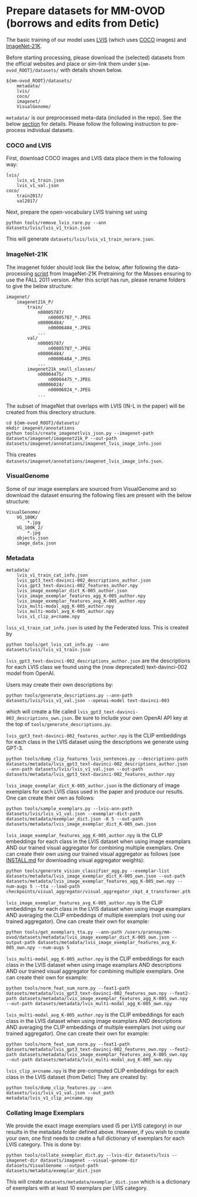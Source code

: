 # Prepare datasets for MM-OVOD (borrows and edits from Detic)

The basic training of our model uses [LVIS](https://www.lvisdataset.org/) (which uses [COCO](https://cocodataset.org/) images) and [ImageNet-21K](https://www.image-net.org/download.php). 
<!-- Optionally, we use [Objects365](https://www.objects365.org/) and [OpenImages (Challenge 2019 version)](https://storage.googleapis.com/openimages/web/challenge2019.html) for cross-dataset evaluation.  -->
Before starting processing, please download the (selected) datasets from the official websites and place or sim-link them under `${mm-ovod_ROOT}/datasets/` with details shown below.

```
${mm-ovod_ROOT}/datasets/
    metadata/
    lvis/
    coco/
    imagenet/
    VisualGenome/
```
`metadata/` is our preprocessed meta-data (included in the repo). See the below [section](#Metadata) for details.
Please follow the following instruction to pre-process individual datasets.

### COCO and LVIS

First, download COCO images and LVIS data place them in the following way:

```
lvis/
    lvis_v1_train.json
    lvis_v1_val.json
coco/
    train2017/
    val2017/
```

Next, prepare the open-vocabulary LVIS training set using 

```
python tools/remove_lvis_rare.py --ann datasets/lvis/lvis_v1_train.json
```

This will generate `datasets/lvis/lvis_v1_train_norare.json`.

### ImageNet-21K

The imagenet folder should look like the below, after following the data-processing
[script](https://github.com/Alibaba-MIIL/ImageNet21K/blob/main/dataset_preprocessing/processing_script.sh) from ImageNet-21K Pretraining for the Masses ensuring to use the FALL 2011 version.
After this script has run, please rename folders to give the below structure:
```
imagenet/
    imagenet21k_P/
        train/
            n00005787/
                n00005787_*.JPEG
            n00006484/
                n00006484_*.JPEG
            ...
        val/
            n00005787/
                n00005787_*.JPEG
            n00006484/
                n00006484_*.JPEG
            ...
        imagenet21k_small_classes/
            n00004475/
                n00004475_*.JPEG
            n00006024/
                n00006024_*.JPEG
            ...
```

The subset of ImageNet that overlaps with LVIS (IN-L in the paper) will be created from this directory
structure.

~~~
cd ${mm-ovod_ROOT}/datasets/
mkdir imagenet/annotations
python tools/create_imagenetlvis_json.py --imagenet-path datasets/imagenet/imagenet21k_P --out-path datasets/imagenet/annotations/imagenet_lvis_image_info.json
~~~
This creates `datasets/imagenet/annotations/imagenet_lvis_image_info.json`.


### VisualGenome

Some of our image exemplars are sourced from VisualGenome and so download the dataset ensuring the following
files are present with the below structure:
```
VisualGenome/
    VG_100K/
        *.jpg
    VG_100K_2/
        *.jpg
    objects.json
    image_data.json
```

### Metadata

```
metadata/
    lvis_v1_train_cat_info.json
    lvis_gpt3_text-davinci-002_descriptions_author.json
    lvis_gpt3_text-davinci-002_features_author.npy
    lvis_image_exemplar_dict_K-005_author.json
    lvis_image_exemplar_features_agg_K-005_author.npy
    lvis_image_exemplar_features_avg_K-005_author.npy
    lvis_multi-modal_agg_K-005_author.npy
    lvis_multi-modal_avg_K-005_author.npy
    lvis_v1_clip_a+cname.npy
```

`lvis_v1_train_cat_info.json` is used by the Federated loss.
This is created by 
~~~
python tools/get_lvis_cat_info.py --ann datasets/lvis/lvis_v1_train.json
~~~

`lvis_gpt3_text-davinci-002_descriptions_author.json` are the descriptions for each LVIS class
we found using the (now deprecated) text-davinci-002 model from OpenAI.

Users may create their own descriptions by:
~~~
python tools/generate_descriptions.py --ann-path datasets/lvis/lvis_v1_val.json --openai-model text-davinci-003
~~~
which will create a file called `lvis_gpt3_text-davinci-003_descriptions_own.json`.
Be sure to include your own OpenAI API key at the top of `tools/generate_descriptions.py`.

`lvis_gpt3_text-davinci-002_features_author.npy` is the CLIP embeddings for each class in the LVIS
dataset using the descriptions we generate using GPT-3.
~~~
python tools/dump_clip_features_lvis_sentences.py --descriptions-path datasets/metadata/lvis_gpt3_text-davinci-002_descriptions_author.json --ann-path datasets/lvis/lvis_v1_val.json --out-path datasets/metadata/lvis_gpt3_text-davinci-002_features_author.npy
~~~

`lvis_image_exemplar_dict_K-005_author.json` is the dictionary of image exemplars for each LVIS class
used in the paper and produce our results.
One can create their own as follows:
~~~
python tools/sample_exemplars.py --lvis-ann-path datasets/lvis/lvis_v1_val.json --exemplar-dict-path datasets/metadata/exemplar_dict.json -K 5 --out-path datasets/metadata/lvis_image_exemplar_dict_K-005_own.json
~~~

`lvis_image_exemplar_features_agg_K-005_author.npy` is the CLIP embeddings for each class in the LVIS dataset
when using image examplars AND our trained visual aggregator for combining multiple exemplars.
One can create their own using our trained visual aggregator as follows (see [INSTALL.md](../../docs/INSTALL.md) for downloading
visual aggregator weights):
~~~
python tools/generate_vision_classifier_agg.py --exemplar-list datasets/metadata/lvis_image_exemplar_dict_K-005_own.json --out-path datasets/metadata/lvis_image_exemplar_features_agg_K-005_own.npy --num-augs 5 --tta --load-path checkpoints/visual_aggregator/visual_aggregator_ckpt_4_transformer.pth
~~~

`lvis_image_exemplar_features_avg_K-005_author.npy` is the CLIP embeddings for each class in the LVIS dataset
when using image examplars AND averaging the CLIP embeddings of multiple exemplars (not using our trained
aggregator).
One can create their own for example:
~~~
python tools/get_exemplars_tta.py --ann-path /users/prannay/mm-ovod/datasets/metadata/lvis_image_exemplar_dict_K-005_own.json --output-path datasets/metadata/lvis_image_exemplar_features_avg_K-005_own.npy --num-augs 5
~~~

`lvis_multi-modal_agg_K-005_author.npy` is the CLIP embeddings for each class in the LVIS dataset
when using image examplars AND descriptions AND our trained visual aggregator for combining multiple exemplars.
One can create their own for example:
~~~
python tools/norm_feat_sum_norm.py --feat1-path datasets/metadata/lvis_gpt3_text-davinci-002_features_own.npy --feat2-path datasets/metadata/lvis_image_exemplar_features_agg_K-005_own.npy --out-path datasets/metadata/lvis_multi-modal_agg_K-005_own.npy
~~~

`lvis_multi-modal_avg_K-005_author.npy` is the CLIP embeddings for each class in the LVIS dataset
when using image examplars AND descriptions AND averaging the CLIP embeddings of multiple exemplars (not using our trained aggregator).
One can create their own for example:
~~~
python tools/norm_feat_sum_norm.py --feat1-path datasets/metadata/lvis_gpt3_text-davinci-002_features_own.npy --feat2-path datasets/metadata/lvis_image_exemplar_features_avg_K-005_own.npy --out-path datasets/metadata/lvis_multi-modal_avg_K-005_own.npy
~~~

`lvis_clip_a+cname.npy` is the pre-computed CLIP embeddings for each class in the LVIS dataset (from Detic)
They are created by:
~~~
python tools/dump_clip_features.py --ann datasets/lvis/lvis_v1_val.json --out_path metadata/lvis_v1_clip_a+cname.npy
~~~

### Collating Image Exemplars

We provide the exact image exemplars used (5 per LVIS category) in our results in the metadata folder defined
above.
However, if you wish to create your own, one first needs to create a full dictionary of exemplars for each
LVIS category.
This is done by:
~~~
python tools/collate_exemplar_dict.py --lvis-dir datasets/lvis --imagenet-dir datasets/imagenet --visual-genome-dir datasets/VisualGenome --output-path datasets/metadata/exemplar_dict.json
~~~
This will create `datasets/metadata/exemplar_dict.json` which is a dictionary of exemplars with
at least 10 exemplars per LVIS category.